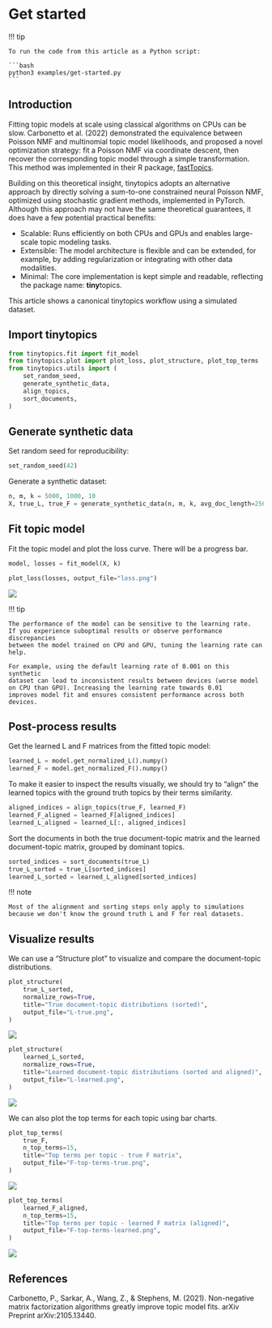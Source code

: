 # Get started


<!-- `.md` and `.py` files are generated from the `.qmd` file. Please edit that file. -->

!!! tip

    To run the code from this article as a Python script:

    ```bash
    python3 examples/get-started.py
    ```

## Introduction

Fitting topic models at scale using classical algorithms on CPUs can be
slow. Carbonetto et al. (2022) demonstrated the equivalence between
Poisson NMF and multinomial topic model likelihoods, and proposed a
novel optimization strategy: fit a Poisson NMF via coordinate descent,
then recover the corresponding topic model through a simple
transformation. This method was implemented in their R package,
[fastTopics](https://cran.r-project.org/package=fastTopics).

Building on this theoretical insight, tinytopics adopts an alternative
approach by directly solving a sum-to-one constrained neural Poisson
NMF, optimized using stochastic gradient methods, implemented in
PyTorch. Although this approach may not have the same theoretical
guarantees, it does have a few potential practical benefits:

- Scalable: Runs efficiently on both CPUs and GPUs and enables
  large-scale topic modeling tasks.
- Extensible: The model architecture is flexible and can be extended,
  for example, by adding regularization or integrating with other data
  modalities.
- Minimal: The core implementation is kept simple and readable,
  reflecting the package name: **tiny**topics.

This article shows a canonical tinytopics workflow using a simulated
dataset.

## Import tinytopics

``` python
from tinytopics.fit import fit_model
from tinytopics.plot import plot_loss, plot_structure, plot_top_terms
from tinytopics.utils import (
    set_random_seed,
    generate_synthetic_data,
    align_topics,
    sort_documents,
)
```

## Generate synthetic data

Set random seed for reproducibility:

``` python
set_random_seed(42)
```

Generate a synthetic dataset:

``` python
n, m, k = 5000, 1000, 10
X, true_L, true_F = generate_synthetic_data(n, m, k, avg_doc_length=256 * 256)
```

## Fit topic model

Fit the topic model and plot the loss curve. There will be a progress
bar.

``` python
model, losses = fit_model(X, k)

plot_loss(losses, output_file="loss.png")
```

![](images/loss.png)

!!! tip

    The performance of the model can be sensitive to the learning rate.
    If you experience suboptimal results or observe performance discrepancies
    between the model trained on CPU and GPU, tuning the learning rate can help.

    For example, using the default learning rate of 0.001 on this synthetic
    dataset can lead to inconsistent results between devices (worse model
    on CPU than GPU). Increasing the learning rate towards 0.01
    improves model fit and ensures consistent performance across both devices.

## Post-process results

Get the learned L and F matrices from the fitted topic model:

``` python
learned_L = model.get_normalized_L().numpy()
learned_F = model.get_normalized_F().numpy()
```

To make it easier to inspect the results visually, we should try to
“align” the learned topics with the ground truth topics by their terms
similarity.

``` python
aligned_indices = align_topics(true_F, learned_F)
learned_F_aligned = learned_F[aligned_indices]
learned_L_aligned = learned_L[:, aligned_indices]
```

Sort the documents in both the true document-topic matrix and the
learned document-topic matrix, grouped by dominant topics.

``` python
sorted_indices = sort_documents(true_L)
true_L_sorted = true_L[sorted_indices]
learned_L_sorted = learned_L_aligned[sorted_indices]
```

!!! note

    Most of the alignment and sorting steps only apply to simulations
    because we don't know the ground truth L and F for real datasets.

## Visualize results

We can use a “Structure plot” to visualize and compare the
document-topic distributions.

``` python
plot_structure(
    true_L_sorted,
    normalize_rows=True,
    title="True document-topic distributions (sorted)",
    output_file="L-true.png",
)
```

![](images/L-true.png)

``` python
plot_structure(
    learned_L_sorted,
    normalize_rows=True,
    title="Learned document-topic distributions (sorted and aligned)",
    output_file="L-learned.png",
)
```

![](images/L-learned.png)

We can also plot the top terms for each topic using bar charts.

``` python
plot_top_terms(
    true_F,
    n_top_terms=15,
    title="Top terms per topic - true F matrix",
    output_file="F-top-terms-true.png",
)
```

![](images/F-top-terms-true.png)

``` python
plot_top_terms(
    learned_F_aligned,
    n_top_terms=15,
    title="Top terms per topic - learned F matrix (aligned)",
    output_file="F-top-terms-learned.png",
)
```

![](images/F-top-terms-learned.png)

## References

Carbonetto, P., Sarkar, A., Wang, Z., & Stephens, M. (2021).
Non-negative matrix factorization algorithms greatly improve topic model
fits. arXiv Preprint arXiv:2105.13440.
